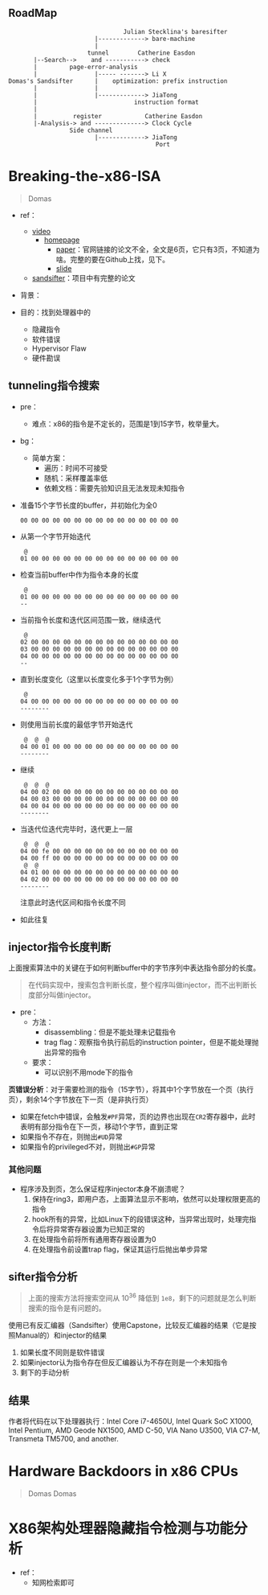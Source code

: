 ## RoadMap

```
                                Julian Stecklina's baresifter
                        |-------------> bare-machine
                        |
                      tunnel        Catherine Easdon
       |--Search-->    and -----------> check
       |         page-error-analysis
       |                |----- -------> Li X
Domas's Sandsifter      |    optimization: prefix instruction
       |                |
       |                |-------------> JiaTong
       |                           instruction format
       |
       |          register            Catherine Easdon
       |-Analysis-> and --------------> Clock Cycle
                 Side channel
                        |-------------> JiaTong
                                         Port    
```

# Breaking-the-x86-ISA
>Domas

+ ref：
	+ [video](https://www.youtube.com/watch?v=KrksBdWcZgQ)
		+ [homepage](https://www.blackhat.com/us-17/briefings.html#breaking-the-x86-instruction-set)
			+ [paper](https://www.blackhat.com/docs/us-17/thursday/us-17-Domas-Breaking-The-x86-Instruction-Set-wp.pdf)：官网链接的论文不全，全文是6页，它只有3页，不知道为啥。完整的要在Github上找，见下。
			+ [slide](https://www.blackhat.com/docs/us-17/thursday/us-17-Domas-Breaking-The-x86-ISA.pdf)
	+ [sandsifter](https://github.com/xoreaxeaxeax/sandsifter)：项目中有完整的论文

+ 背景：
+ 目的：找到处理器中的
	+ 隐藏指令
	+ 软件错误
	+ Hypervisor Flaw
	+ 硬件勘误

## tunneling指令搜索

+ pre：
	+ 难点：x86的指令是不定长的，范围是1到15字节，枚举量大。
+ bg：
	+ 简单方案：
		+ 遍历：时间不可接受
		+ 随机：采样覆盖率低
		+ 依赖文档：需要先验知识且无法发现未知指令

+ 准备15个字节长度的buffer，并初始化为全0
	```
	00 00 00 00 00 00 00 00 00 00 00 00 00 00 00
	```
+ 从第一个字节开始迭代
	```
	 @
	01 00 00 00 00 00 00 00 00 00 00 00 00 00 00
	```
+ 检查当前buffer中作为指令本身的长度
	```
	 @
	01 00 00 00 00 00 00 00 00 00 00 00 00 00 00
	--
	```
+ 当前指令长度和迭代区间范围一致，继续迭代
	```
	 @
	02 00 00 00 00 00 00 00 00 00 00 00 00 00 00
	03 00 00 00 00 00 00 00 00 00 00 00 00 00 00
	04 00 00 00 00 00 00 00 00 00 00 00 00 00 00
	--
	```
+ 直到长度变化（这里以长度变化多于1个字节为例）
	```
	 @
	04 00 00 00 00 00 00 00 00 00 00 00 00 00 00
	--------
	```
+ 则使用当前长度的最低字节开始迭代
	```
	 @  @  @
	04 00 01 00 00 00 00 00 00 00 00 00 00 00 00
	--------
	```
+ 继续
	```
	 @  @  @
	04 00 02 00 00 00 00 00 00 00 00 00 00 00 00
	04 00 03 00 00 00 00 00 00 00 00 00 00 00 00
	04 00 04 00 00 00 00 00 00 00 00 00 00 00 00
	--------
	```
+ 当迭代位迭代完毕时，迭代更上一层
	```
	 @  @  @
	04 00 fe 00 00 00 00 00 00 00 00 00 00 00 00
	04 00 ff 00 00 00 00 00 00 00 00 00 00 00 00
	 @  @
	04 01 00 00 00 00 00 00 00 00 00 00 00 00 00
	04 02 00 00 00 00 00 00 00 00 00 00 00 00 00
	--------
	```

	注意此时迭代区间和指令长度不同
+ 如此往复

## injector指令长度判断
上面搜索算法中的关键在于如何判断buffer中的字节序列中表达指令部分的长度。

>在代码实现中，搜索包含判断长度，整个程序叫做injector，而不出判断长度部分叫做injector。

+ pre：
	+ 方法：
		+ disassembling：但是不能处理未记载指令
		+ trag flag：观察指令执行前后的instruction pointer，但是不能处理抛出异常的指令
	+ 要求：
		+ 可以识别不用mode下的指令

**页错误分析**：对于需要检测的指令（15字节），将其中1个字节放在一个页（执行页），剩余14个字节放在下一页（是非执行页）
+ 如果在fetch中错误，会触发`#PF`异常，页的边界也出现在`CR2`寄存器中，此时表明有部分指令在下一页，移动1个字节，直到正常
+ 如果指令不存在，则抛出`#UD`异常
+ 如果指令的privileged不对，则抛出`#GP`异常

### 其他问题

+ 程序涉及到页，怎么保证程序injector本身不崩溃呢？
	1. 保持在ring3，即用户态，上面算法显示不影响，依然可以处理权限更高的指令
	2. hook所有的异常，比如Linux下的段错误这种，当异常出现时，处理完指令后将异常寄存器设置为已知正常的
	3. 在处理指令前将所有通用寄存器设置为0
	4. 在处理指令前设置trap flag，保证其运行后抛出单步异常

## sifter指令分析

>上面的搜索方法将搜索空间从 ${10}^{36}$ 降低到 `1e8`，剩下的问题就是怎么判断搜索的指令是有问题的。

使用已有反汇编器（Sandsifter）使用Capstone，比较反汇编器的结果（它是按照Manual的）和injector的结果
1. 如果长度不同则是软件错误
2. 如果injector认为指令存在但反汇编器认为不存在则是一个未知指令
3. 剩下的手动分析

## 结果

作者将代码在以下处理器执行：Intel Core i7-4650U, Intel Quark SoC X1000, Intel Pentium, AMD Geode NX1500, AMD C-50, VIA Nano U3500, VIA C7-M, Transmeta TM5700, and another.

# Hardware Backdoors in x86 CPUs
>Domas
Domas

# X86架构处理器隐藏指令检测与功能分析

+ ref：
	+ 知网检索即可
